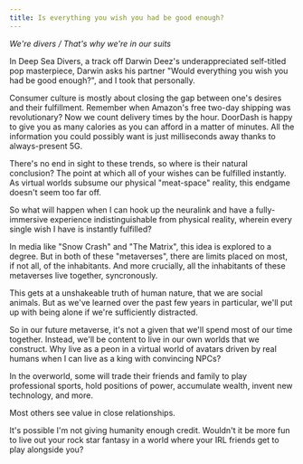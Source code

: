 ```yaml
---
title: Is everything you wish you had be good enough?
---
```


*We're divers / That's why we're in our suits*

In Deep Sea Divers, a track off Darwin Deez's underappreciated self-titled pop masterpiece, Darwin asks his partner "Would everything you wish you had be good enough?", and I took that personally.

Consumer culture is mostly about closing the gap between one's desires and their fulfillment. Remember when Amazon's free two-day shipping was revolutionary? Now we count delivery times by the hour. DoorDash is happy to give you as many calories as you can afford in a matter of minutes. All the information you could possibly want is just milliseconds away thanks to always-present 5G.

There's no end in sight to these trends, so where is their natural conclusion? The point at which all of your wishes can be fulfilled instantly. As virtual worlds subsume our physical "meat-space" reality, this endgame doesn't seem too far off.

So what will happen when I can hook up the neuralink and have a fully-immersive experience indistinguishable from physical reality, wherein every single wish I have is instantly fulfilled?

In media like "Snow Crash" and "The Matrix", this idea is explored to a degree. But in both of these "metaverses", there are limits placed on most, if not all, of the inhabitants. And more crucially, all the inhabitants of these metaverses live together, syncronously.

This gets at a unshakeable truth of human nature, that we are social animals. But as we've learned over the past few years in particular, we'll put up with being alone if we're sufficiently distracted.

So in our future metaverse, it's not a given that we'll spend most of our time together. Instead, we'll be content to live in our own worlds that we construct. Why live as a peon in a virtual world of avatars driven by real humans when I can live as a king with convincing NPCs?

In the overworld, some will trade their friends and family to play professional sports, hold positions of power, accumulate wealth, invent new technology, and more.

Most others see value in close relationships.

It's possible I'm not giving humanity enough credit. Wouldn't it be more fun to live out your rock star fantasy in a world where your IRL friends get to play alongside you?
